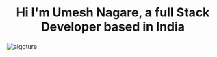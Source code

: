 <h1 align="center">Hi I'm Umesh Nagare, a full Stack Developer based in India</h1>


<p>&nbsp;<img align="center" src="https://github-readme-stats.vercel.app/api?username=algoture&show_icons=true&locale=en" alt="algoture" /></p>


<!-- <img src="https://ghchart.rshah.org/2DBA4E/Algoture" alt="chart"> --->




 
 
